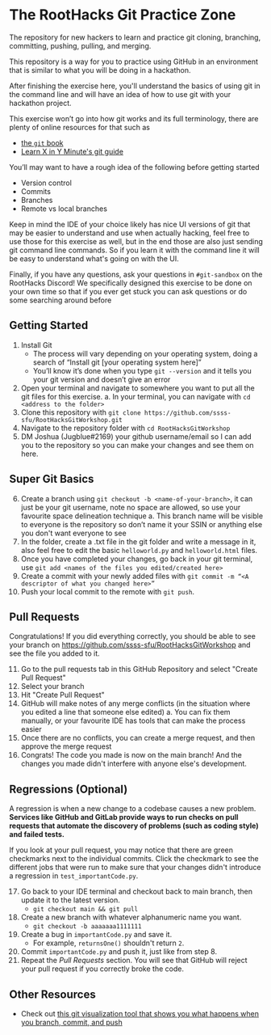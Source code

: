 # The RootHacks Git Practice Zone

The repository for new hackers to learn and practice git cloning, branching, committing, pushing, pulling, and merging.

This repository is a way for you to practice using GitHub in an environment that is similar to what you will be doing in a hackathon.  

After finishing the exercise here, you'll understand the basics of using git in the command line and will have an idea of how to use git with your hackathon project.

This exercise won’t go into how git works and its full terminology, there are plenty of online resources for that such as 
- [the `git` book](https://git-scm.com/book/en/v2)
- [Learn X in Y Minute's git guide](https://learnxinyminutes.com/docs/git/)

You’ll may want to have a rough idea of the following before getting started
-   Version control
-   Commits    
-   Branches
-   Remote vs local branches

Keep in mind the IDE of your choice likely has nice UI versions of git that may be easier to understand and use when actually hacking, feel free to use those for this exercise as well, but in the end those are also just sending git command line commands. So if you learn it with the command line it will be easy to understand what's going on with the UI.

Finally, if you have any questions, ask your questions in `#git-sandbox` on the RootHacks Discord! We specifically designed this exercise to be done on your own time so that if you ever get stuck you can ask questions or do some searching around before 

## Getting Started
1.  Install Git 
	- The process will vary depending on your operating system, doing a search of “Install git [your operating system here]”   
	- You’ll know it’s done when you type `git --version` and it tells you your git version and doesn’t give an error
2.  Open your terminal and navigate to somewhere you want to put all the git files for this exercise. 
	a. In your terminal, you can navigate with `cd <address to the folder>`
3.  Clone this repository with `git clone https://github.com/ssss-sfu/RootHacksGitWorkshop.git`
4.  Navigate to the repository folder with `cd RootHacksGitWorkshop`
5.  DM Joshua (Jugblue#2169) your github username/email so I can add you to the repository so you can make your changes and see them on here.
    
## Super Git Basics
6.  Create a branch using `git checkout -b <name-of-your-branch>`, it can just be your git username, note no space are allowed, so use your favourite space delineation technique
	a. This branch name will be visible to everyone is the repository so don’t name it your SSIN or anything else you don't want everyone to see
7.  In the folder, create a .txt file in the git folder and write a message in it, also feel free to edit the basic `helloworld.py` and `helloworld.html` files.
8.  Once you have completed your changes, go back in your git terminal, use `git add <names of the files you edited/created here>`
9.  Create a commit with your newly added files with `git commit -m “<A descriptor of what you changed here>”`
10.  Push your local commit to the remote with `git push`.

## Pull Requests
Congratulations! If you did everything correctly, you should be able to see your branch on https://github.com/ssss-sfu/RootHacksGitWorkshop and see the file you added to it. 

11. Go to the pull requests tab in this GitHub Repository and select "Create Pull Request"
12. Select your branch
13. Hit "Create Pull Request"
14. GitHub will make notes of any merge conflicts (in the situation where you edited a line that someone else edited)
  a. You can fix them manually, or your favourite IDE has tools that can make the process easier
15. Once there are no conflicts, you can create a merge request, and then approve the merge request
16. Congrats! The code you made is now on the main branch! And the changes you made didn't interfere with anyone else's development.

## Regressions (Optional)

A regression is when a new change to a codebase causes a new problem. **Services like GitHub and GitLab provide ways to run checks on pull requests that automate the discovery of problems (such as coding style) and failed tests.**

If you look at your pull request, you may notice that there are green checkmarks next to the individual commits. Click the checkmark to see the different jobs that were run to make sure that your changes didn't introduce a regression in `test_importantCode.py`.

17. Go back to your IDE terminal and checkout back to main branch, then update it to the latest version.
	- `git checkout main && git pull`
18. Create a new branch with whatever alphanumeric name you want.
	- `git checkout -b aaaaaaa1111111`
19. Create a bug in `importantCode.py` and save it.
	- For example, `returnsOne()` shouldn't return `2`.
20. Commit `importantCode.py` and push it, just like from step 8.
21. Repeat the *Pull Requests* section. You will see that GitHub will reject your pull request if you correctly broke the code.


## Other Resources
- Check out [this git visualization tool that shows you what happens when you branch, commit, and push](https://git-school.github.io/visualizing-git/#free-remote)
